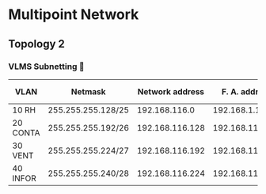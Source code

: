 # Multipoint Network

## Topology 2

### VLMS Subnetting 📄

| VLAN | 	Netmask | Network address | F. A. address | L. A. address | D. broadcast  | H. needed | H. number |
| ------------- |------------- | ------------- | -------------| ------------- | -------------| ------------- | ------------- |
| 10 RH | 255.255.255.128/25 | 192.168.116.0 | 192.168.1.1 |  192.168.1.126 | 192.168.1.127 | 123 | 128|
| 20 CONTA | 255.255.255.192/26 | 192.168.116.128 | 192.168.116.129 | 192.168.116.190 | 192.168.116.191 | 37 | 64|
| 30 VENT | 255.255.255.224/27 | 192.168.116.192 | 192.168.116.193 | 192.168.116.222 | 192.168.116.223 | 21 | 32 |
| 40 INFOR | 255.255.255.240/28 | 192.168.116.224 | 192.168.116.223 | 192.168.116.238 | 192.168.116.239 | 8 | 16 |

